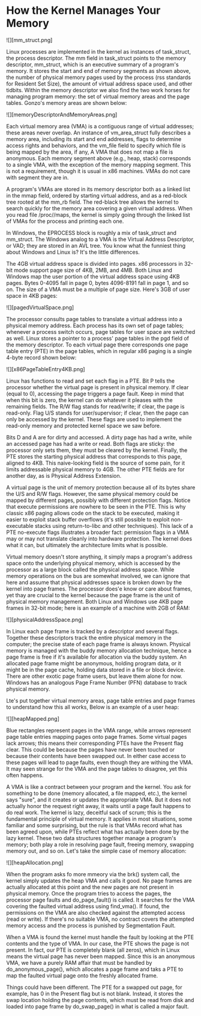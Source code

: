 How the Kernel Manages Your Memory
==================================

![][mm_struct.png]

Linux processes are implemented in the kernel as instances of task_struct, the
process descriptor. The mm field in task_struct points to the memory descriptor,
mm_struct, which is an executive summary of a program's memory. It stores the
start and end of memory segments as shown above, the number of physical memory
pages used by the process (rss standards for Resident Set Size), the amount of
virtual address space used, and other tidbits. Within the memory descriptor we
also find the two work horses for managing program memory: the set of virtual
memory areas and the page tables. Gonzo's memory areas are shown below:

![][memoryDescriptorAndMemoryAreas.png]

Each virtual memory area (VMA) is a contiguous range of virtual addresses; these
areas never overlap. An instance of vm_area_struct fully describes a memory area,
including its start and end addresses, flags to determine access rights and
behaviors, and the vm_file field to specify which file is being mapped by the
area, if any, A VMA that does not map a file is anonymous. Each memory segment
above (e.g., heap, stack) corresponds to a single VMA, with the exception of the
memory mapping segment. This is not a requirement, though it is usual in x86
machines. VMAs do not care with segment they are in.

A program's VMAs are stored in its memory descriptor both as a linked list in
the mmap field, ordered by starting virtual address, and as a red-block tree
rooted at the mm_rb field. The red-black tree allows the kernel to search quickly
for the memory area covering a given virtual address. When you read file
/proc/<PID>/maps, the kernel is simply going through the linked list of VMAs for
the process and printing each one.

In Windows, the EPROCESS block is roughly a mix of task_struct and mm_struct. The
Windows analog to a VMA is the Virtual Address Descriptor, or VAD; they are stored
in an AVL tree. You know what the funniest thing about Windows and Linux is? It's
the little differences.

The 4GB virtual address space is divided into pages. x86 processors in 32-bit
mode support page size of 4KB, 2MB, and 4MB. Both Linux and Windows map the user
portion of the virtual address space using 4KB pages. Bytes 0-4095 fall in page
0, bytes 4096-8191 fall in page 1, and so on. The size of a VMA must be a
multiple of page size. Here's 3GB of user space in 4KB pages:

![][pagedVirtualSpace.png]

The processor consults page tables to translate a virtual address into a physical
memory address. Each process has its own set of page tables; whenever a process
switch occurs, page tables for user space are switched as well. Linux stores a
pointer to a process' page tables in the pgd field of the memory descriptor. To
each virtual page there corresponds one page table entry (PTE) in the page tables,
which in regular x86 paging is a single 4-byte record shown below:

![][x86PageTableEntry4KB.png]

Linux has functions to read and set each flag in a PTE. Bit P tells the processor
whether the virtual page is present in physical memory. If clear (equal to 0),
accessing the page triggers a page fault. Keep in mind that when this bit is zero,
the kernel can do whatever it pleases with the remaining fields. The R/W flag
stands for read/write; if clear, the page is read-only. Flag U/S stands for
user/supervisor; if clear, then the page can only be accessed by the kernel. These
flags are used to implement the read-only memory and protected kernel space we
saw before.

Bits D and A are for dirty and accessed. A dirty page has had a write, while an
accessed page has had a write or read. Both flags are sticky: the processor only
sets them, they must be cleared by the kernel. Finally, the PTE stores the
starting physical address that corresponds to this page, aligned to 4KB. This
naive-looking field is the source of some pain, for it limits addressable physical
memory to 4GB. The other PTE fields are for another day, as is Physical Address
Extension.

A virtual page is the unit of memory protection because all of its bytes share the
U/S and R/W flags. However, the same physical memory could be mapped by different
pages, possibly with different protection flags. Notice that execute permissions
are nowhere to be seen in the PTE. This is why classic x86 paging allows code on
the stack to be executed, making it easier to exploit stack buffer overflows (it's
still possible to exploit non-executable stacks using return-to-libc and other
techniques). This lack of a PTE no-execute flags illustrates a broader fact:
permission flags in a VMA may or may not translate cleanly into hardware protection.
The kernel does what it can, but ultimately the architecture limits what is possible.

Virtual memory doesn't store anything, it simply maps a program's address space
onto the underlying physical memory, which is accessed by the processor as a large
block called the physical address space. While memory operations on the bus are
somewhat involved, we can ignore that here and assume that physical addresses space
is broken down by the kernel into page frames. The processor does'e know or care
about frames, yet thay are crucial to the kernel because the page frame is the
unit of physical memory management. Both Linux and Windows use 4KB page frames in
32-bit mode; here is an example of a machine with 2GB of RAM:

![][physicalAddressSpace.png]

In Linux each page frame is tracked by a descriptor and several flags. Together
these descriptors track the entire physical memory in the computer; the precise
state of each page frame is always known. Physical memory is managed with the buddy
memory allocation technique, hence a page frame is free if it's available for
allocation via the buddy system. An allocated page frame might be anonymous, holding
program data, or it might be in the page cache, holding data stored in a file or
block device. There are other exotic page frame users, but leave them alone for now.
Windows has an analogous Page Frame Number (PFN) database to track physical memory.

Lte's put together virtual memory areas, page table entries and page frames to
understand how this all works, Below is an example of a user heap:

![][heapMapped.png]

Blue rectangles represent pages in the VMA range, while arrows represent page table
entries mapping pages onto page frames. Some virtual pages lack arrows; this means
their corresponding PTEs have the Present flag clear. This could be because the
pages have never been touched or because their contents have been swapped out. In
either case access to these pages will lead to page faults, even though they are
withing the VMA. It may seen strange for the VMA and the page tables to disagree,
yet this often happens.

A VMA is like a contract between your program and the kernel. You ask for something
to be done (memory allocated, a file mapped, etc.), the kernel says "sure", and it
creates or updates the appropriate VMA. But it does not actually honor the request
right away, it waits until a page fault happens to do real work. The kernel is lazy,
deceitful sack of scrum; this is the fundamental principle of virtual memory. It
applies in most situations, some familiar and some surprising, but the rule is that
VMAs record what has been agreed upon, while PTEs reflect what has actually been
done by the lazy kernel. These two data structures together manage a program's memory;
both play a role in resolving page fault, freeing memory, swapping memory out, and
so on. Let's take the simple case of memory allocation:

![][heapAllocation.png]

When the program asks fo more mmeory via the brk() system call, the kernel simply
updates the heap VMA and calls it good. No page frames are actually allocated at this
point and the new pages are not present in physical memory. Once the program tries
to access the pages, the processor page faults and do_page_fault() is called. It
searches for the VMA covering the faulted virtual address using find_vma(). If found,
the permissions on the VMA are also checked against the attempted access (read or
write). If there's no suitable VMA, no contract covers the attempted memory access
and the process is punished by Segmentation Fault.

When a VMA is found the kernel must handle the fault by looking at the PTE contents
and the type of VMA. In our case, the PTE shows the page is not present. In fact,
our PTE is completely blank (all zeros), which in Linux means the virtual page has
never been mapped. Since this is an anonymous VMA, we have a purely RAM affair that
must be handled by do_anonymous_page(), which allocates a page frame and taks a PTE
to map the faulted virtual page onto the freshly allocated frame.

Things could have been different. The PTE for a swapped out page, for example, has 0
in the Present flag but is not blank. Instead, it stores the swap location holding
the page contents, which must be read from disk and loaded into page frame by
do_swap_page() in what is called a major fault.
